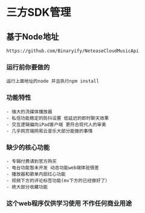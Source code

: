 # 三方SDK管理

## 基于Node地址
```
https://github.com/Binaryify/NeteaseCloudMusicApi
```

### 运行前你要做的
```
运行上面地址的node 并且执行npm install
```

### 功能特性
```
- 强大的流媒体播放器
- 私信功能稳定的防抖设置 低延迟的即时聊天效果
- 交互逻辑偏向iPad客户端 更符合现代人的审美
- 几乎网页端网易云音乐大部分能做的事情
```

### 缺少的核心功能
```
- 专辑付费请到官方购买
- 电台功能暂未开发 动态功能web端体验很差
- 播放器和歌单内部红心功能
- 视频下方的评论标签功能(mv下方的已经做好了）
- 绝大部分收藏功能
```

### 这个web程序仅供学习使用 不作任何商业用途

